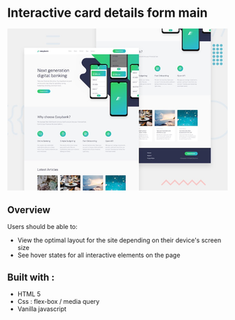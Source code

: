 # Interactive card details form main
![desktop-preview](./design/desktop-preview.jpg)

## Overview



Users should be able to:

- View the optimal layout for the site depending on their device's screen size
- See hover states for all interactive elements on the page

## Built with :

- HTML 5
- Css : flex-box / media query
- Vanilla javascript